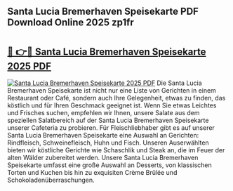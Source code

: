 ## Santa Lucia Bremerhaven Speisekarte PDF Download Online 2025 zp1fr

# <h2><a href="http://gccr17.nevu.top/?p=Santa+Lucia+Bremerhaven+Speisekarte">🔗 👉🔴 Santa Lucia Bremerhaven Speisekarte 2025 PDF</a></h2>

[![Santa Lucia Bremerhaven Speisekarte 2025 PDF](https://i.imgur.com/dBaPXMq.png)](http://gccr17.nevu.top/?p=Santa+Lucia+Bremerhaven+Speisekarte)
Die Santa Lucia Bremerhaven Speisekarte ist nicht nur eine Liste von Gerichten in einem Restaurant oder Café, sondern auch Ihre Gelegenheit, etwas zu finden, das köstlich und für Ihren Geschmack geeignet ist. Wenn Sie etwas Leichtes und Frisches suchen, empfehlen wir Ihnen, unsere Salate aus dem speziellen Salatbereich auf der Santa Lucia Bremerhaven Speisekarte unserer Cafeteria zu probieren. Für Fleischliebhaber gibt es auf unserer Santa Lucia Bremerhaven Speisekarte eine Auswahl an Gerichten: Rindfleisch, Schweinefleisch, Huhn und Fisch. Unseren Auserwählten bieten wir köstliche Gerichte wie Schaschlik und Steak an, die im Feuer der alten Wälder zubereitet werden. Unsere Santa Lucia Bremerhaven Speisekarte umfasst eine große Auswahl an Desserts, von klassischen Torten und Kuchen bis hin zu exquisiten Crème Brûlée und Schokoladenüberraschungen.

